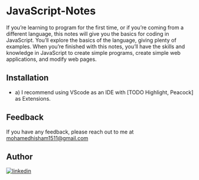# JavaScript-Notes

If you’re learning to program for the first time, or if you’re coming from a different language, this notes will give you the basics for coding in JavaScript. You’ll explore the basics of the language, giving plenty of examples. When you’re finished with this notes, you’ll have the skills and knowledge in JavaScript to create simple programs, create simple web applications, and modify web pages.

## Installation

- a) I recommend using VScode as an IDE with [TODO Highlight, Peacock] as Extensions.

## Feedback

If you have any feedback, please reach out to me at mohamedhisham1511@gmail.com

## Author

[![linkedin](https://img.shields.io/badge/linkedin-0A66C2?style=for-the-badge&logo=linkedin&logoColor=white)](https://www.linkedin.com/in/mohamed-hesham1511/)
